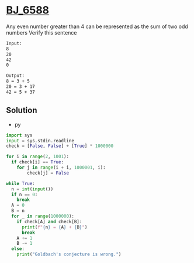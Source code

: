 # [BJ_6588](https://acmicpc.net/problem/6588)

Any even number greater than 4 can be represented as the sum of two odd numbers
Verify this sentence

```txt
Input:
8
20
42
0

Output:
8 = 3 + 5
20 = 3 + 17
42 = 5 + 37
```

## Solution

* py

```py
import sys
input = sys.stdin.readline
check = [False, False] + [True] * 1000000

for i in range(2, 1001):
  if check[i] == True:
    for j in range(i + i, 1000001, i):
        check[j] = False

while True:
  n = int(input())
  if n == 0:
    break
  A = 0
  B = n
  for _ in range(1000000):
    if check[A] and check[B]:
      print(f"{n} = {A} + {B}")
      break
    A += 1
    B -= 1
  else:
    print("Goldbach's conjecture is wrong.")
```
